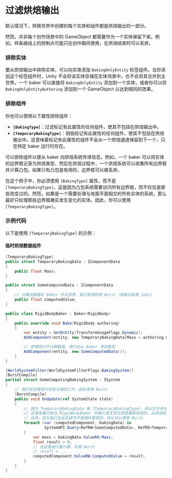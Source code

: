 # 过滤烘焙输出

默认情况下，转换世界中创建的每个实体和组件都是烘焙输出的一部分。

然而，并非每个创作场景中的 GameObject 都需要作为一个实体保留下来。例如，样条曲线上的控制点可能只在创作期间使用，在烘焙结束时可以丢弃。

### 排除实体

要从烘焙输出中排除实体，可以向实体添加 `BakingOnlyEntity` 标签组件。当你添加这个标签组件时，Unity 不会将该实体存储在实体场景中，也不会将其合并到主世界。一个 baker 可以直接将 `BakingOnlyEntity` 添加到一个实体，或者你可以将 `BakingOnlyEntityAuthoring` 添加到一个 GameObject 以达到相同的效果。

### 排除组件

你也可以使用以下属性排除组件：

* **`[BakingType]`**：过滤标记有此属性的任何组件，使其不包括在烘焙输出中。
* **`[TemporaryBakingType]`**：销毁标记有此属性的任何组件，使其不包括在烘焙输出中。这意味着标记有此属性的组件不会从一个烘焙通道保留到下一个，只在特定 baker 运行时存在。

可以排除组件以便从 baker 向烘焙系统传递信息。例如，一个 baker 可以将实体的边界框记录为烘焙类型，然后在烘焙过程中，一个烘焙系统可以收集所有边界框并计算凸包。如果只有凸包是有用的，边界框可以被丢弃。

在这个例子中，你必须使用 `[BakingType]` 属性，而不是 `[TemporaryBakingType]`。这是因为凸包系统需要访问所有边界框，而不仅仅是那些改变过的。然而，如果是一个需要处理与地面平面相交的所有实体的系统，那么最好只处理那些边界框确实发生变化的实体。因此，你可以使用 `[TemporaryBakingType]`。

### 示例代码

以下是使用 `[TemporaryBakingType]` 的示例：

#### 临时烘焙数据组件

```csharp
[TemporaryBakingType]
public struct TemporaryBakingData : IComponentData
{
    public float Mass;
}

public struct SomeComputedData : IComponentData
{
    // 计算此数据在 Baker 中太昂贵，我们希望利用 Burst（或者可能是 Jobs）
    public float ComputedValue;
}

public class RigidBodyBaker : Baker<Rigidbody>
{
    public override void Bake(Rigidbody authoring)
    {
        var entity = GetEntity(TransformUsageFlags.Dynamic);
        AddComponent(entity, new TemporaryBakingData{Mass = authoring.mass});

        // 即使我们不计算数据，我们也从 Baker 添加类型
        AddComponent(entity, new SomeComputedData());
    }
}

[WorldSystemFilter(WorldSystemFilterFlags.BakingSystem)]
[BurstCompile]
partial struct SomeComputingBakingSystem : ISystem
{
    // 我们在这里进行性能关键的工作，因此使用 Burst
    [BurstCompile]
    public void OnUpdate(ref SystemState state)
    {
        // 因为 TemporaryBakingData 是 [TemporaryBakingType]，所以它只存在于 RigidBodyBaker 运行的同一烘焙通道
        // 这意味着只有当 RigidBodyBaker 的输入发生变化导致重新烘焙时，此烘焙系统才会运行
        // 此外，因为我们在此系统中不使用托管类型，所以可以使用 Burst
        foreach (var (computedComponent, bakingData) in
                 SystemAPI.Query<RefRW<SomeComputedData>, RefRO<TemporaryBakingData>>())
        {
            var mass = bakingData.ValueRO.Mass;
            float result = 0;
            // 在这里进行重计算，利用 Burst
            // result = ...
            computedComponent.ValueRW.ComputedValue = result;
        }
    }
}

```
